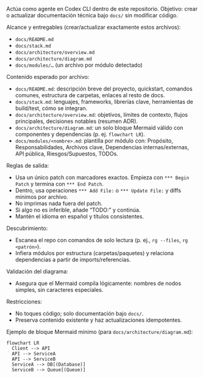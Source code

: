 Actúa como agente en Codex CLI dentro de este repositorio. Objetivo: crear o actualizar documentación técnica bajo `docs/` sin modificar código.

Alcance y entregables (crear/actualizar exactamente estos archivos):
- `docs/README.md`
- `docs/stack.md`
- `docs/architecture/overview.md`
- `docs/architecture/diagram.md`
- `docs/modules/…` (un archivo por módulo detectado)

Contenido esperado por archivo:
- `docs/README.md`: descripción breve del proyecto, quickstart, comandos comunes, estructura de carpetas, enlaces al resto de docs.
- `docs/stack.md`: lenguajes, frameworks, librerías clave, herramientas de build/test, cómo se integran.
- `docs/architecture/overview.md`: objetivos, límites de contexto, flujos principales, decisiones notables (resumen ADR).
- `docs/architecture/diagram.md`: un solo bloque Mermaid válido con componentes y dependencias (p. ej. `flowchart LR`).
- `docs/modules/<nombre>.md`: plantilla por módulo con: Propósito, Responsabilidades, Archivos clave, Dependencias internas/externas, API pública, Riesgos/Supuestos, TODOs.

Reglas de salida:
- Usa un único patch con marcadores exactos. Empieza con `*** Begin Patch` y termina con `*** End Patch`.
- Dentro, usa operaciones `*** Add File:` o `*** Update File:` y diffs mínimos por archivo.
- No imprimas nada fuera del patch.
- Si algo no es inferible, añade “TODO:” y continúa.
- Mantén el idioma en español y títulos consistentes.

Descubrimiento:
- Escanea el repo con comandos de solo lectura (p. ej., `rg --files`, `rg <patrón>`).
- Infiera módulos por estructura (carpetas/paquetes) y relaciona dependencias a partir de imports/referencias.

Validación del diagrama:
- Asegura que el Mermaid compila lógicamente: nombres de nodos simples, sin caracteres especiales.

Restricciones:
- No toques código; solo documentación bajo `docs/`.
- Preserva contenido existente y haz actualizaciones idempotentes.

Ejemplo de bloque Mermaid mínimo (para `docs/architecture/diagram.md`):

```mermaid
flowchart LR
  Client --> API
  API --> ServiceA
  API --> ServiceB
  ServiceA --> DB[(Database)]
  ServiceB --> Queue[(Queue)]
```
